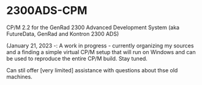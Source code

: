 # 2300ADS-CPM
CP/M 2.2 for the GenRad 2300 Advanced Development System (aka FutureData, GenRad and Kontron 2300 ADS)

(January 21, 2023 -: A work in progress - currently organizing my sources and a finding a simple virtual CP/M setup that will run on Windows and can be used to reproduce the entire CP/M build. Stay tuned.

Can stil offer [very limited] assistance with questions about thse old machines.
